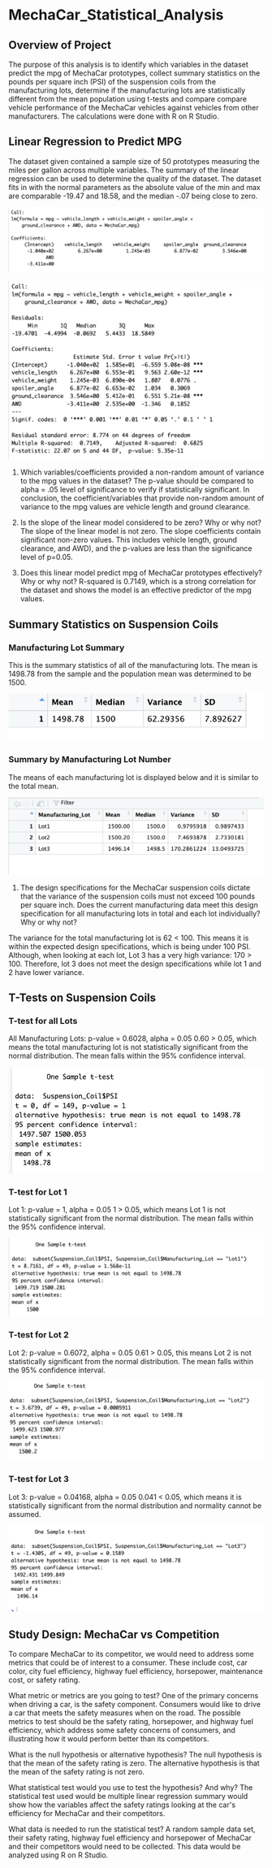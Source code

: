 # MechaCar_Statistical_Analysis

## Overview of Project
The purpose of this analysis is to identify which variables in the dataset predict the mpg of MechaCar prototypes, collect summary statistics on the pounds per square inch (PSI) of the suspension coils from the manufacturing lots, determine if the manufacturing lots are statistically different from the mean population using t-tests and compare compare vehicle performance of the MechaCar vehicles against vehicles from other manufacturers. The calculations were done with R on R Studio.

## Linear Regression to Predict MPG
 The dataset given contained a sample size of 50 prototypes measuring the miles per gallon across multiple variables. The summary of the linear regression can be used to determine the quality of the dataset. The dataset fits in with the normal parameters as the absolute value of the min and max are comparable -19.47 and 18.58, and the median -.07 being close to zero.

![linear_regression](Resources/linear_regression.png)

![linear_regression_summary](Resources/linear_regression_summary.png)
 
 1. Which variables/coefficients provided a non-random amount of variance to the mpg values in the dataset?
 The p-value should be compared to alpha = .05 level of significance to verify if statistically significant. In conclusion, the coefficient/variables that provide non-random amount of variance to the mpg values are vehicle length and ground clearance.
 
 2. Is the slope of the linear model considered to be zero? Why or why not?
 The slope of the linear model is not zero. The slope coefficients contain significant non-zero values. This includes vehicle length, ground clearance, and AWD), and the p-values are less than the significance level of p=0.05.
 
 3. Does this linear model predict mpg of MechaCar prototypes effectively? Why or why not?
 R-squared is 0.7149, which is a strong correlation for the dataset and shows the model is an effective predictor of the mpg values.
 
 
 ## Summary Statistics on Suspension Coils
### Manufacturing Lot Summary
This is the summary statistics of all of the manufacturing lots. The mean is 1498.78 from the sample and the population mean was determined to be 1500.

![manufacturing_lot_summary](Resources/manufacturing_lot_summary.png) 

### Summary by Manufacturing Lot Number
The means of each manufacturing lot is displayed below and it is similar to the total mean.

![manufacturing_lot_no_summary](Resources/manufacturing_lot_no_summary.png) 

1. The design specifications for the MechaCar suspension coils dictate that the variance of the suspension coils must not exceed 100 pounds per square inch. Does the current manufacturing data meet this design specification for all manufacturing lots in total and each lot individually? Why or why not?

The variance for the total manufacturing lot is 62 < 100. This means it is within the expected design specifications, which is being under 100 PSI. Although, when looking at each lot, Lot 3 has a very high variance: 170 > 100. Therefore, lot 3 does not meet the design specifications while lot 1 and 2 have lower variance.


## T-Tests on Suspension Coils
### T-test for all Lots
All Manufacturing Lots: p-value = 0.6028, alpha = 0.05
0.60 > 0.05, which means the total manufacturing lot is not statistically significant from the normal distribution. The mean falls within the 95% confidence interval.

![all_lots_t-test](Resources/all_lots_t-test.png) 

### T-test for Lot 1
Lot 1: p-value = 1, alpha = 0.05
1 > 0.05, which means Lot 1 is not statistically significant from the normal distribution. The mean falls within the 95% confidence interval.

![lot_1_t-test](Resources/lot_1_t-test.png) 

### T-test for Lot 2
Lot 2: p-value = 0.6072, alpha = 0.05
0.61 > 0.05, this means Lot 2 is not statistically significant from the normal distribution. The mean falls within the 95% confidence interval.

![lot_2_t-test](Resources/lot_2_t-test.png) 

### T-test for Lot 3
Lot 3: p-value = 0.04168, alpha = 0.05
0.041 < 0.05, which means it is statistically significant from the normal distribution and normality cannot be assumed. 

![lot_3_t-test](Resources/lot_3_t-test.png) 

## Study Design: MechaCar vs Competition

To compare MechaCar to its competitor, we would need to address some metrics that could be of interest to a consumer. These include cost, car color, city fuel efficiency, highway fuel efficiency, horsepower, maintenance cost, or safety rating.

What metric or metrics are you going to test?
One of the primary concerns when driving a car, is the safety component. Consumers would like to drive a car that meets the safety measures when on the road. The possible metrics to test should be the safety rating, horsepower, and highway fuel efficiency, which address some safety concerns of consumers, and illustrating how it would perform better than its competitors.

What is the null hypothesis or alternative hypothesis?
The null hypothesis is that the mean of the safety rating is zero. The alternative hypothesis is that the mean of the safety rating is not zero.

What statistical test would you use to test the hypothesis? And why?
The statistical test used would be multiple linear regression summary would show how the variables affect the safety ratings looking at the car's efficiency for MechaCar and their competitors.

What data is needed to run the statistical test?
A random sample data set, their safety rating, highway fuel efficiency and horsepower of MechaCar and their competitors would need to be collected. This data would be analyzed using R on R Studio.
